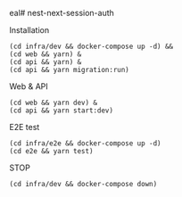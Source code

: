 eal# nest-next-session-auth

Installation

```
(cd infra/dev && docker-compose up -d) &&
(cd web && yarn) &
(cd api && yarn) &
(cd api && yarn migration:run)
```

Web & API

```
(cd web && yarn dev) &
(cd api && yarn start:dev)
```

E2E test

```
(cd infra/e2e && docker-compose up -d)
(cd e2e && yarn test)
```

STOP

```
(cd infra/dev && docker-compose down)
```
